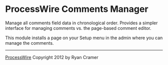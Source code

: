 # ProcessWire Comments Manager

Manage all comments field data in chronological order. Provides a simpler interface for managing comments vs. the page-based comment editor.

This module installs a page on your Setup menu in the admin where you can manage the comments. 

------
[ProcessWire](http://processwire.com) Copyright 2012 by Ryan Cramer



